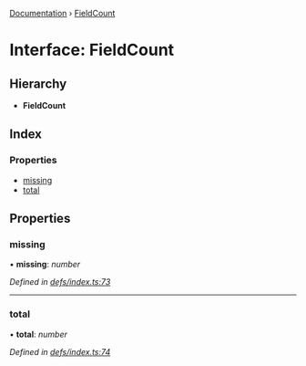 [Documentation](../README.md) › [FieldCount](fieldcount.md)

# Interface: FieldCount

## Hierarchy

* **FieldCount**

## Index

### Properties

* [missing](fieldcount.md#missing)
* [total](fieldcount.md#total)

## Properties

###  missing

• **missing**: *number*

*Defined in [defs/index.ts:73](https://github.com/badbatch/graphql-box/blob/48579b3/packages/cache-manager/src/defs/index.ts#L73)*

___

###  total

• **total**: *number*

*Defined in [defs/index.ts:74](https://github.com/badbatch/graphql-box/blob/48579b3/packages/cache-manager/src/defs/index.ts#L74)*
